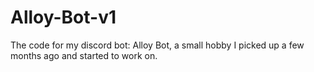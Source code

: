 # Alloy-Bot-v1
The code for my discord bot: Alloy Bot, a small hobby I picked up a few months ago and started to work on.
